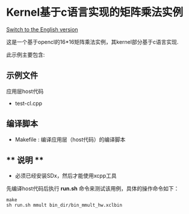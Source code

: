 Kernel基于c语言实现的矩阵乘法实例
================================
[Switch to the English version](./README.md)

这是一个基于opencl的16*16矩阵乘法实例，其kernel部分基于c语言实现. 

此示例主要包含:

示例文件
---------------------
应用层host代码

* test-cl.cpp

编译脚本
--------------------------------
* Makefile : 编译应用层（host代码）的编译脚本

** 说明 **
--------------------------------
* 必须已经安装SDx，然后才能使用xcpp工具 


先编译host代码后执行 **run.sh** 命令来测试该用例，具体的操作命令如下：

```
make
sh run.sh mmult bin_dir/bin_mmult_hw.xclbin

```